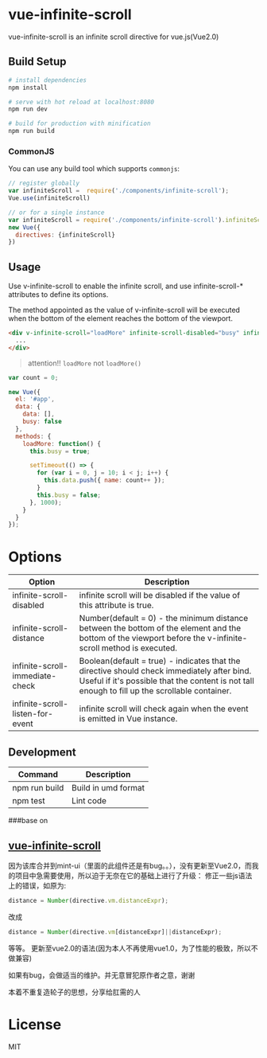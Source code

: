# vue-infinite-scroll

vue-infinite-scroll is an infinite scroll directive for vue.js(Vue2.0)

## Build Setup

``` bash
# install dependencies
npm install

# serve with hot reload at localhost:8080
npm run dev

# build for production with minification
npm run build
```

### CommonJS

You can use any build tool which supports `commonjs`:

```JavaScript
// register globally
var infiniteScroll =  require('./components/infinite-scroll');
Vue.use(infiniteScroll)

// or for a single instance
var infiniteScroll = require('./components/infinite-scroll').infiniteScroll;
new Vue({
  directives: {infiniteScroll}
})

```


## Usage

Use v-infinite-scroll to enable the infinite scroll, and use infinite-scroll-* attributes to define its options.

The method appointed as the value of v-infinite-scroll will be executed when the bottom of the element reaches the bottom of the viewport.

```HTML
<div v-infinite-scroll="loadMore" infinite-scroll-disabled="busy" infinite-scroll-distance="10">
  ...
</div>
```
> attention!! `loadMore` not `loadMore()`

```JavaScript
var count = 0;

new Vue({
  el: '#app',
  data: {
    data: [],
    busy: false
  },
  methods: {
    loadMore: function() {
      this.busy = true;

      setTimeout(() => {
        for (var i = 0, j = 10; i < j; i++) {
          this.data.push({ name: count++ });
        }
        this.busy = false;
      }, 1000);
    }
  }
});
```

# Options

| Option | Description |
| ----- | ----- |
| infinite-scroll-disabled | infinite scroll will be disabled if the value of this attribute is true. |
| infinite-scroll-distance | Number(default = 0) - the minimum distance between the bottom of the element and the bottom of the viewport before the v-infinite-scroll method is executed. |
| infinite-scroll-immediate-check | Boolean(default = true) - indicates that the directive should check immediately after bind. Useful if it's possible that the content is not tall enough to fill up the scrollable container. |
| infinite-scroll-listen-for-event | infinite scroll will check again when the event is emitted in Vue instance. |

## Development

|Command|Description|
|---|---|
|npm run build|Build in umd format|
|npm test|Lint code|

###base on 
## [vue-infinite-scroll](https://github.com/ElemeFE/vue-infinite-scroll)
因为该库合并到mint-ui（里面的此组件还是有bug。。），没有更新至Vue2.0，而我的项目中急需要使用，所以迫于无奈在它的基础上进行了升级：
修正一些js语法上的错误，如原为:
```js
distance = Number(directive.vm.distanceExpr);
```
改成
```js
distance = Number(directive.vm[distanceExpr]||distanceExpr);
```
等等。
更新至vue2.0的语法(因为本人不再使用vue1.0，为了性能的极致，所以不做兼容)

如果有bug，会做适当的维护。并无意冒犯原作者之意，谢谢

本着不重复造轮子的思想，分享给肛需的人

# License

MIT
